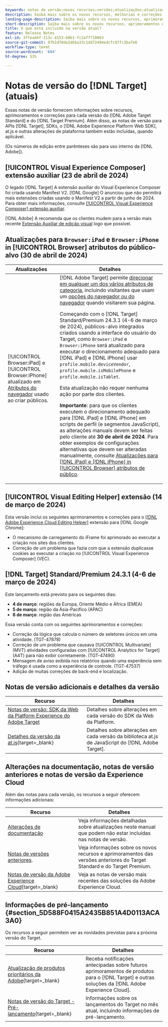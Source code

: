 ```yaml
---
keywords: notas de versão;novos recursos;versões;atualizações;atualização;versão;aprimoramento;aprimoramentos;correções;correções de erros;atualizações
description: Saiba mais sobre os novos recursos, melhorias e correções incluídos na versão atual do  [!DNL Adobe Target], incluindo SDKs, APIs e bibliotecas JavaScript.
landing-page-description: Saiba mais sobre os novos recursos, aprimoramentos e correções incluídos na versão atual do  [!DNL Adobe Target].
short-description: Saiba mais sobre os novos recursos, aprimoramentos e correções incluídos na versão atual do  [!DNL Adobe Target].
title: O que está incluído na versão atual?
feature: Release Notes
exl-id: 3ffead4f-113c-4153-b0b1-fc2aff710063
source-git-commit: 97b1d78de2d6ba33c1dd72494edcfc97fc3ba7e6
workflow-type: tm+mt
source-wordcount: '604'
ht-degree: 53%

---
```


# Notas de versão do [!DNL Target] (atuais)

Essas notas de versão fornecem informações sobre recursos, aprimoramentos e correções para cada versão do [!DNL Adobe Target Standard] e do [!DNL Target Premium]. Além disso, as notas de versão para APIs [!DNL Target], SDKs, o [!DNL Adobe Experience Platform Web SDK], at.js e outras alterações de plataforma também estão incluídas, quando aplicável.

(Os números de edição entre parênteses são para uso interno da [!DNL Adobe]).

## [!UICONTROL Visual Experience Composer] extensão auxiliar (23 de abril de 2024)

O legado [!DNL Target] A extensão auxiliar do Visual Experience Composer foi criada usando Manifest V2. [!DNL Google] O anunciou que não permitirá mais extensões criadas usando o Manifest V2 a partir de junho de 2024. Para obter mais informações, consulte [[!UICONTROL Visual Experience Composer] extensão auxiliar](/help/main/c-experiences/c-visual-experience-composer/r-troubleshoot-composer/vec-helper-browser-extension.md).

[!DNL Adobe] A recomenda que os clientes mudem para a versão mais recente [Extensão Auxiliar de edição visual](/help/main/c-experiences/c-visual-experience-composer/r-troubleshoot-composer/visual-editing-helper-extension.md) logo que possível.

## Atualizações para `Browser:iPad` e `Browser:iPhone` in [!UICONTROL Browser] atributos do público-alvo (30 de abril de 2024)

| Atualizações | Detalhes |
|--- |--- |
| [!UICONTROL Browser:iPad] e [!UICONTROL Browser:iPhone] atualizado em [Atributos do navegador](/help/main/c-target/c-audiences/c-target-rules/browser.md) usado ao criar públicos. | [!DNL Adobe Target] permite [direcionar em qualquer um dos vários atributos de categoria](/help/main/c-target/c-audiences/c-target-rules/target-rules.md), incluindo visitantes que usam um [opções do navegador ou do navegador](/help/main/c-target/c-audiences/c-target-rules/browser.md) quando visitarem sua página.<P>Começando com o [!DNL Target] Standard/Premium 24.3.1 (4-6 de março de 2024), públicos-alvo integrados criados usando a interface do usuário do Target, como `Browser:iPad` e `Browser:iPhone` será atualizado para executar o direcionamento adequado para [!DNL iPad] e [!DNL iPhone] usar `profile.mobile.deviceVendor`, `profile.mobile.isMobilePhone` e `profile.mobile.isTablet`.<P>Esta atualização não requer nenhuma ação por parte dos clientes.<p><B>Importante</b>: para que os clientes executem o direcionamento adequado para [!DNL iPad] e [!DNL iPhone] em scripts de perfil (e segmentos JavaScript), as alterações manuais devem ser feitas pelo cliente até **30 de abril de 2024**. Para obter exemplos de configurações alternativas que devem ser alteradas manualmente, consulte [Atualizações para [!DNL iPad] e [!DNL iPhone] in [!UICONTROL Browser] atributos de público](/help/main/c-target/c-audiences/c-target-rules/browser.md#updates). |

## [!UICONTROL Visual Editing Helper] extensão (14 de março de 2024)

Esta versão inclui os seguintes aprimoramentos e correções para o [[!DNL Adobe Experience Cloud Editing Helper]](/help/main/c-experiences/c-visual-experience-composer/r-troubleshoot-composer/visual-editing-helper-extension.md) extensão para [!DNL Google Chrome]:

* O mecanismo de carregamento do iFrame foi aprimorado ao executar a criação nos sites dos clientes.
* Correção de um problema que fazia com que a extensão duplicasse cookies ao executar a criação no [!UICONTROL Visual Experience Composer] (VEC).

## [!DNL Target] Standard/Premium 24.3.1 (4-6 de março de 2024)

Este lançamento está previsto para os seguintes dias:

* **4 de março**: regiões da Europa, Oriente Médio e África (EMEA)
* **5 de março**: região da Ásia-Pacífico (APAC)
* **6 de março**: região das Américas

Essa versão conta com os seguintes aprimoramentos e correções:

* Correção da lógica que calcula o número de seletores únicos em uma atividade. (TGT-47878)
* Correção de um problema que causava [!UICONTROL Multivariate] (MVT) atividades configuradas com [!UICONTROL Analytics for Target] (A4T) para não exibir corretamente. (TGT-47490)
* Mensagem de aviso exibida nos relatórios quando uma experiência sem tráfego é usada como a experiência de controle. (TGT-47537)
* Adição de muitas correções de back-end e localização.

## Notas de versão adicionais e detalhes da versão

| Recurso | Detalhes |
|--- |--- |
| [Notas de versão: SDK da Web da Platform Experience do Adobe Target](https://experienceleague.adobe.com/docs/experience-platform/edge/release-notes.html?lang=pt-BR) | Detalhes sobre alterações em cada versão do SDK da Web da Platform. |
| [Detalhes da versão da at.js](https://experienceleague.adobe.com/docs/target-dev/developer/client-side/at-js-implementation/target-atjs-versions.html?lang=pt-BR){target=_blank} | Detalhes sobre alterações em cada versão da biblioteca at.js de JavaScript do [!DNL Adobe Target]. |

## Alterações na documentação, notas de versão anteriores e notas de versão da Experience Cloud

Além das notas para cada versão, os recursos a seguir oferecem informações adicionais:

| Recurso | Detalhes |
|--- |--- |
| [Alterações de documentação](/help/main/r-release-notes/doc-change.md) | Veja informações detalhadas sobre atualizações neste manual que podem não estar incluídas nas notas de versão. |
| [Notas de versões anteriores](/help/main/r-release-notes/release-notes-for-previous-releases.md). | Veja informações sobre os novos recursos e aprimoramentos das versões anteriores do Target Standard e do Target Premium. |
| [Notas de versão da Adobe Experience Cloud](https://experienceleague.adobe.com/docs/release-notes/experience-cloud/current.html?lang=pt-BR){target=_blank} | Veja as notas de versão mais recentes das soluções da Adobe Experience Cloud. |

## Informações de pré-lançamento {#section_5D588F0415A2435B851A4D0113ACA3A0}

Os recursos a seguir permitem ver as novidades previstas para a próxima versão do Target.

| Recurso | Detalhes |
|--- |--- |
| [Atualização de produtos prioritários da Adobe](https://www.adobe.com/subscription/priority-product-update.html){target=_blank} | Receba notificações antecipadas sobre futuros aprimoramentos de produtos para o [!DNL Target] e outras soluções da [!DNL Adobe Experience Cloud]. |
| [Notas de versão do Target - Pré-lançamento](/help/main/r-release-notes/target-release-notes.md){target=_blank} | Informações sobre os lançamentos do Target no mês atual, incluindo informações de pré-lançamento. |
